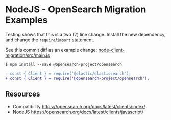 # NodeJS - OpenSearch Migration Examples

Testing shows that this is a two (2) line change. Install the new dependency, and change the `require`/`import` statement.

See this commit diff as an example change: [node-client-migration/src/main.js](https://github.com/aiven/opensearch-migration-examples/commit/deebaff2833bd8e851aa00001ac37ebf69cca9a3)

```shell
$ npm install --save @opensearch-project/opensearch
```

```diff
- const { Client } = require('@elastic/elasticsearch');
+ const { Client } = require('@opensearch-project/opensearch');
```

## Resources

- Compatibility https://opensearch.org/docs/latest/clients/index/
- NodeJS https://opensearch.org/docs/latest/clients/javascript/
